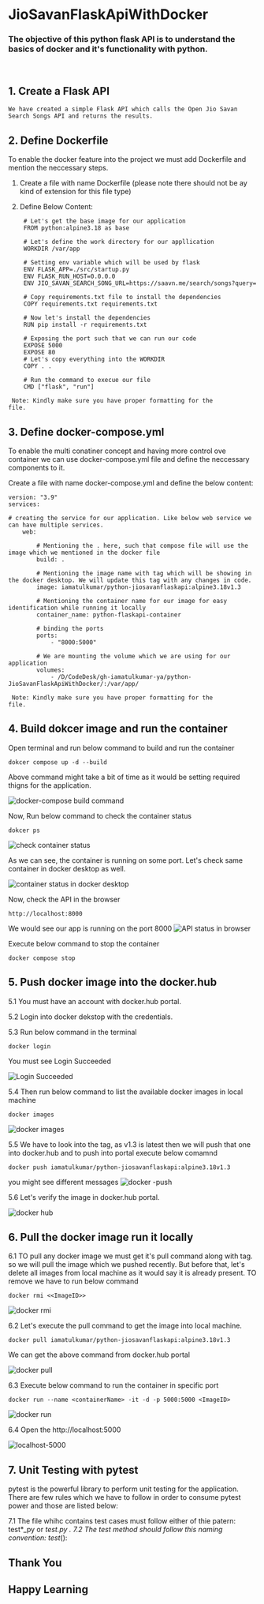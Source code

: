 # JioSavanFlaskApiWithDocker

### The objective of this python flask API is to understand the basics of docker and it's functionality with python. 



<br>

## 1. Create a Flask API 
 
    We have created a simple Flask API which calls the Open Jio Savan Search Songs API and returns the results.

## 2. Define Dockerfile
To enable the docker feature into the project we must add Dockerfile and mention the neccessary steps.

1. Create a file with name Dockerfile (please note there should not be ay kind of extension for this file type)

2. Define Below Content:

        # Let's get the base image for our application 
        FROM python:alpine3.18 as base 

        # Let's define the work directory for our appllication 
        WORKDIR /var/app

        # Setting env variable which will be used by flask 
        ENV FLASK_APP=./src/startup.py
        ENV FLASK_RUN_HOST=0.0.0.0
        ENV JIO_SAVAN_SEARCH_SONG_URL=https://saavn.me/search/songs?query=

        # Copy requirements.txt file to install the dependencies
        COPY requirements.txt requirements.txt

        # Now let's install the dependencies
        RUN pip install -r requirements.txt

        # Exposing the port such that we can run our code
        EXPOSE 5000
        EXPOSE 80
        # Let's copy everything into the WORKDIR
        COPY . .

        # Run the command to execue our file
        CMD ["flask", "run"]

<code> Note: Kindly make sure you have proper formatting for the file.</code>

## 3. Define docker-compose.yml
To enable the multi conatiner concept and having more control ove container we can use docker-compose.yml file and define the neccessary components to it.

Create a file with name docker-compose.yml and define the below content:

    version: "3.9"
    services:

    # creating the service for our application. Like below web service we can have multiple services.
        web:

            # Mentioning the . here, such that compose file will use the image which we mentioned in the docker file 
            build: .

            # Mentioning the image name with tag which will be showing in the docker desktop. We will update this tag with any changes in code.
            image: iamatulkumar/python-jiosavanflaskapi:alpine3.18v1.3

            # Mentioning the container name for our image for easy identification while running it locally
            container_name: python-flaskapi-container

            # binding the ports
            ports:
                - "8000:5000"

            # We are mounting the volume which we are using for our application
            volumes:
                - /D/CodeDesk/gh-iamatulkumar-ya/python-JioSavanFlaskApiWithDocker/:/var/app/
  
<code> Note: Kindly make sure you have proper formatting for the file.</code>

## 4. Build dokcer image and run the container
Open terminal and run below command to build and run the container

    dokcer compose up -d --build
Above command might take a bit of time as it would be setting required thigns for the application.

![docker-compose build command](gitImages/docker-compose-build.png)

Now, Run below command to check the container status

    dokcer ps
![check container status](gitImages/check-running-container.png)

As we can see, the container is running on some port. Let's check same container in docker desktop as well.

![container status in docker desktop](gitImages/check-running-container-in-docker-desktop.png)


Now, check the API in the browser

    http://localhost:8000

We would see our app is running on the port 8000
![API status in browser](gitImages/check-app-is-running.png)


Execute below command to stop the container

    docker compose stop

 
 ## 5. Push docker image into the docker.hub 

 5.1 You must have an account with docker.hub portal.

 5.2 Login into docker dekstop with the credentials.

 5.3 Run below command in the terminal

    docker login

You must see Login Succeeded

![Login Succeeded](gitImages/docker-login.png)

5.4 Then run below command to list the available docker images in local machine

    docker images

![docker images](gitImages/docker-images.png)

5.5 We have to look into the tag, as v1.3 is latest then we will push that one into docker.hub and to push into portal execute below comamnd 

    docker push iamatulkumar/python-jiosavanflaskapi:alpine3.18v1.3 

you might see different messages 
![docker -push](gitImages/docker-push.png)

5.6 Let's verify the image in docker.hub portal.

![docker hub](gitImages/docker-hub.png)


 ## 6. Pull the docker image run it locally

 6.1 TO pull any docker image we must get it's pull command along with tag. so we will pull the image which we pushed recently. But before that, let's delete all images from local machine as it would say it is already present. TO remove we have to run below command 

    docker rmi <<ImageID>>


![docker rmi ](gitImages/docker-rmi.png)


6.2 Let's execute the pull command to get the image into local machine.

    docker pull iamatulkumar/python-jiosavanflaskapi:alpine3.18v1.3

We can get the above command from docker.hub portal

![docker pull](gitImages/docker-pull.png)

6.3 Execute below command to run the container in specific port

    docker run --name <containerName> -it -d -p 5000:5000 <ImageID>

![docker run](gitImages/docker-run.png)


6.4 Open the http://localhost:5000 

![localhost-5000](gitImages/localhost-5000.png)


## 7. Unit Testing with pytest 
pytest is the powerful library to perform unit testing for the application. There are few rules which we have to follow in order to consume pytest power and those are listed below: 

7.1 The file whihc contains test cases must follow either of thie patern: test*_py or *_test.py .
7.2 The test method should follow this naming convention: test_*():

## Thank You
## Happy Learning